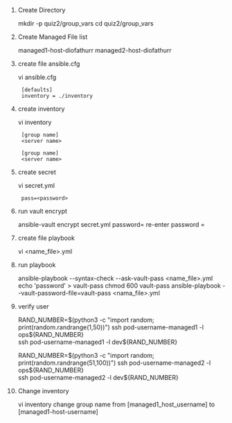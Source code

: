 1. Create Directory 


    mkdir -p quiz2/group_vars
    cd quiz2/group_vars

2. Create Managed File list

    managed1-host-diofathurr
    managed2-host-diofathurr

3. create file ansible.cfg

    vi ansible.cfg

        [defaults]
        inventory = ./inventory

4. create inventory

    vi inventory

        [group name]
        <server name>

        [group name]
        <server name>
    
5. create secret

    vi secret.yml

        pass=<password>

6. run vault encrypt

    ansible-vault encrypt secret.yml
    password=<password>
    re-enter password =<password>

7. create file playbook

    vi <name_file>.yml

8. run playbook 

    ansible-playbook --syntax-check --ask-vault-pass <name_file>.yml
    echo 'password' > vault-pass
    chmod 600 vault-pass
    ansible-playbook --vault-password-file=vault-pass <nama_file>.yml

9. verify user

    RAND_NUMBER=$(python3 -c "import random; print(random.randrange(1,50))")
    ssh pod-username-managed1 -l ops${RAND_NUMBER}     
    ssh pod-username-managed1 -l dev${RAND_NUMBER}

    RAND_NUMBER=$(python3 -c "import random; print(random.randrange(51,100))")
    ssh pod-username-managed2 -l ops${RAND_NUMBER}    
    ssh pod-username-managed2 -l dev${RAND_NUMBER} 

10. Change inventory

    vi inventory
    change group name from 
    [managed1_host_username] to [managed1-host-username]
